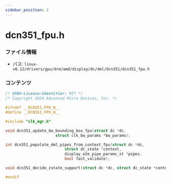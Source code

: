```yaml
---
sidebar_position: 2
---
```

# dcn351_fpu.h

### ファイル情報

- パス: `linux-v6.12/drivers/gpu/drm/amd/display/dc/dml/dcn351/dcn351_fpu.h`

### コンテンツ

```h
/* SPDX-License-Identifier: MIT */
/* Copyright 2024 Advanced Micro Devices, Inc. */

#ifndef __DCN351_FPU_H__
#define __DCN351_FPU_H__

#include "clk_mgr.h"

void dcn351_update_bw_bounding_box_fpu(struct dc *dc,
				      struct clk_bw_params *bw_params);

int dcn351_populate_dml_pipes_from_context_fpu(struct dc *dc,
					      struct dc_state *context,
					      display_e2e_pipe_params_st *pipes,
					      bool fast_validate);

void dcn351_decide_zstate_support(struct dc *dc, struct dc_state *context);

#endif

```
